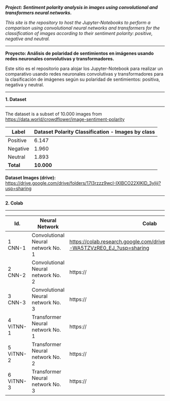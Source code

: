 **_Project: Sentiment polarity analysis in images using convolutional and transformers neural networks._**

_This site is the repository to host the Jupyter-Notebooks to perform a comparison using convolutional neural networks and transformers for the classification of images according to their sentiment polarity: positive, negative and neutral._


***

**Proyecto: Análisis de polaridad de sentimientos en imágenes usando redes neuronales convolutivas y transformadores.**

Este sitio es el repositorio para alojar los Jupyter-Notebook para realizar un comparativo usando redes neuronales convolutivas y transformadores para la clasificación de imágenes según su polaridad de sentimientos: positiva, negativa y neutral.

***

**1. Dataset**
***

The dataset is a subset of 10.000 images from https://data.world/crowdflower/image-sentiment-polarity
  
| Label         | Dataset Polarity Classification - Images by class   |
|---------------|-----------------------------------------------------|
| Positive      | 6.147                                                |
| Negative      | 1.960                                                |
| Neutral       | 1.893                                                |
| **Total**     | **10.000**                                           |

**Dataset Images (drive):** https://drive.google.com/drive/folders/17l3rzzz9wcI-IXIBCO22XlKlD_3yliji?usp=sharing


***
**2. Colab**
***

| Id. | Neural Network                      | Colab    |
|---|---------------------------------|----------|
| 1 CNN-1 | Convolutional Neural network No. 1  | https://colab.research.google.com/drive/14ZoDSEJKxaeT4NOMG-WA5TZVzRE0_EJ_?usp=sharing |
| 2 CNN-2| Convolutional Neural network No. 2   | https:// |
| 3 CNN-3| Convolutional Neural network No. 3   | https:// |
| 4 ViTNN-1 | Transformer Neural network No. 1  | https:// |
| 5 ViTNN-2| Transformer Neural network No. 2   | https:// |
| 6 ViTNN-3| Transformer Neural network No. 3   | https:// |
